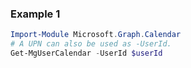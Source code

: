 ### Example 1
``` powershell
Import-Module Microsoft.Graph.Calendar
# A UPN can also be used as -UserId.
Get-MgUserCalendar -UserId $userId
```

